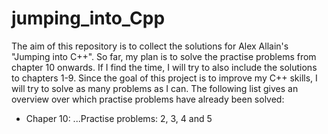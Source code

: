 # jumping_into_Cpp

The aim of this repository is to collect the solutions for Alex Allain's "Jumping into C++". So far, my plan is to solve the practise problems from chapter 10 onwards. If I find the time, I will try to also include the solutions to chapters 1-9. Since the goal of this project is to improve my C++ skills, I will try to solve as many problems as I can. The following list gives an overview over which practise problems have already been solved:

+ Chaper 10:
...Practise problems: 2, 3, 4 and 5


